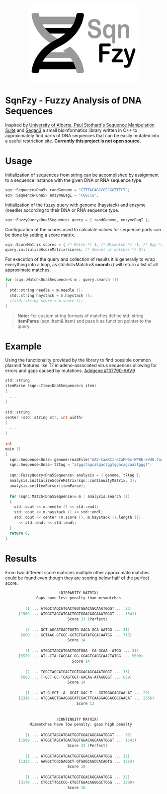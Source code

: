 <p align="center">
  <img src="sqnfzy-logo-300.png" width="350">
</p>

# SqnFzy - Fuzzy Analysis of DNA Sequences

Inspired by [University of Alberta, Paul Stothard's Sequence Manipulation Suite](https://www.bioinformatics.org/sms2/index.html) and [Seqan3](https://github.com/seqan/seqan3) a small bioinformatics library written in C++ to approximately find parts of DNA sequences that can be easily mutated into a useful restriction site. **Currently this project is not open source.**

# Usage

Initialization of sequences from string can be accomplished by assignment to a sequence instance with the given DNA or RNA sequence type.
```c
sqn::Sequence<Dna5> randGenome = "CTTTACAGGCCCCGGTTTCT";
sqn::Sequence<Dna5> enzymeEagI = "CGGCCG";
```

Initialization of the fuzzy query with genome (haystack) and enzyme (needle) according to their DNA or RNA sequence type.
```c
sqn::FuzzyQuery<Dna5Sequence> query = { randGenome, enzymeEagI };
```

Configuration of the scores used to calculate values for sequence parts can be done by setting a score matrix.
```c
sqn::ScoreMatrix scores = { /* Match */ 1, /* Mismatch */ -1, /* Gap */ 2 };
query.initializeScoreMatrix(scores, /* Amount of matches */ 3);
```

For execution of the query and collection of results it is generally to wrap everything into a loop, as std::list<Match<Tp>>& **search** () will return a list of all approximate matches.
```c
for (sqn::Match<Dna5Sequence>& m : query.search ())
{
  std::string needle = m.needle ();
  std::string haystack = m.haystack ();
  //std::string score = m.score ();
}
```

> **Note:** For custom string formats of matches define std::string **itemParse** (sqn::Item<Tp>& item) and pass it as function pointer to the query.

# Example

Using the functionality provided by the library to find possible common plasmid features like T7 in adeno-associated virus sequences allowing for errors and gaps caused by mutations. [Addgene #107790-AAV9](https://www.addgene.org/browse/sequence/204876/)
```c
std::string
itemParse (sqn::Item<Dna5Sequence>& item)
{
  ...
}

std::string
center (std::string str, int width)
{
  ...
}

int
main ()
{
  sqn::Sequence<Dna5> genome(readFile("AAV-CamKII-GCaMP6s-WPRE-SV40.fasta"));
  sqn::Sequence<Dna5> t7tag = "atggctagcatgactggtggacagcaaatgggt";
  
  sqn::FuzzyQuery<Dna5Sequence> analysis = { genome, t7tag };
  analysis.initializeScoreMatrix(sqn::continuityMatrix, 3);
  analysis.setItemParser(itemParse);
  
  for (sqn::Match<Dna5Sequence>& m : analysis.search ())
  {
    std::cout << m.needle () << std::endl;
    std::cout << m.haystack () << std::endl;
    std::cout << center (m.score (), m.haystack ().length ())
      << std::endl << std::endl;
  }
  return 0;
}
```
  
# Results
From two different score matrices multiple other approximate matches could be found even though they are scoring below half of the perfect score.
```c
                        (DISPARITY MATRIX)
              Gaps have less penalty than mismatches
    
         [1 ... ATGGCTAGCATGACTGGTGGACAGCAAATGGGT ... 33)
      [1509 ... ATGGCTAGCATGACTGGTGGACAGCAAATGGGT ... 1541)
                            Score 33 (Perfect)
    
         [4 ... GCT-AGCATGACTGGTG-GACA-GCA-AATGG ... 31)
       [689 ... GCTAAG-GTGGC-GGTGTGATATGCACAATGG ... 718)
                            Score 14
    
         [1 ... ATGGCTAGCATGACTGGTGGA--CA-GCAA--ATGG ... 31)
      [5579 ... AT--CTA-CACGAC-GG-GGAGTCAGGCAACTATGG ... 5609)
                              Score 14
    
         [2 ... TGGCTAGCATGACTGGTGGACAGCAAATGGGT ... 33)
       [603 ... T-GCT-GC-TCAGTGGT-GACAG-ATAGGGGT ... 629)
                            Score 14
    
         [1 ... AT-G-GCT--A--GCAT-GAC-T---GGTGGACAGCAA-AT ... 29)
      [2316 ... ATCGAGCTGAAGGGCATCGACTTCAAGGAGGACGGCAACAT ... 2356)
                                Score 13
     

                       (CONTINUITY MATRIX)
           Mismatches have low penalty, gaps high penalty
    
         [1 ... ATGGCTAGCATGACTGGTGGACAGCAAATGGGT ... 33)
      [1509 ... ATGGCTAGCATGACTGGTGGACAGCAAATGGGT ... 1541)
                            Score 33 (Perfect)
    
         [1 ... ATGGCTAGCATGACTGGTGGACAGCAAATGGG ... 32)
      [1323 ... AAGGCTCGCGAGGCT-GTGAGCAGCCACAGTG ... 1353)
                            Score 18
    
         [1 ... ATGGCTAGCATGACTGGTGGACAGCAAATGGG ... 32)
      [3170 ... CTGCCTTGCCCG-CTGCTGGACAGGGGCTCGG ... 3200)
                            Score 18
     
```
